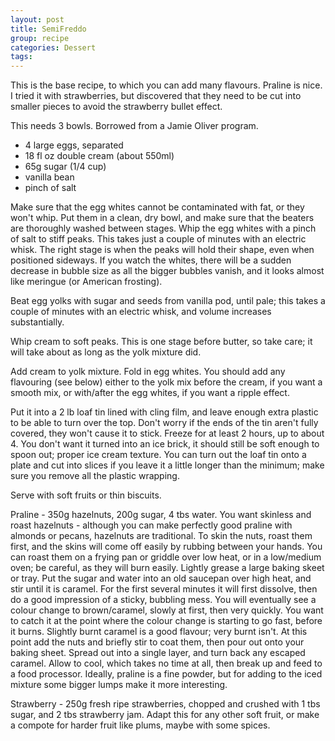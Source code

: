 ```yaml
---
layout: post
title: SemiFreddo
group: recipe
categories: Dessert
tags: 
---
```



This is the base recipe, to which you can add many flavours.  Praline is nice.  I tried it with strawberries, but discovered that they need to be cut into smaller pieces to avoid the strawberry bullet effect.  

This needs 3 bowls.  Borrowed from a Jamie Oliver program.

- 4 large eggs, separated
- 18 fl oz double cream (about 550ml)
- 65g sugar (1/4 cup)
- vanilla bean
- pinch of salt

Make sure that the egg whites cannot be contaminated with fat, or they won't whip.  Put them in a clean, dry bowl, and make sure that the beaters are thoroughly washed between stages.  Whip the egg whites with a pinch of salt to stiff peaks.  This takes just a couple of minutes with an electric whisk.  The right stage is when the peaks will hold their shape, even when positioned sideways.  If you watch the whites, there will be a sudden decrease in bubble size as all the bigger bubbles vanish, and it looks almost like meringue (or American frosting).

Beat egg yolks with sugar and seeds from vanilla pod, until pale; this takes a couple of minutes with an electric whisk, and volume increases substantially.

Whip cream to soft peaks.  This is one stage before butter, so take care; it will take about as long as the yolk mixture did.

Add cream to yolk mixture.  Fold in egg whites.  You should add any flavouring (see below) either to the yolk mix before the cream, if you want a smooth mix, or with/after the egg whites, if you want a ripple effect.

Put it into a 2 lb loaf tin lined with cling film, and leave enough extra plastic to be able to turn over the top.  Don't worry if the ends of the tin aren't fully covered, they won't cause it to stick.  Freeze for at least 2 hours, up to about 4.  You don't want it turned into an ice brick, it should still be soft enough to spoon out; proper ice cream texture.   You can turn out the loaf tin onto a plate and cut into slices if you leave it a little longer than the minimum; make sure you remove all the plastic wrapping.

Serve with soft fruits or thin biscuits.

Praline - 350g hazelnuts, 200g sugar, 4 tbs water.  You want skinless and roast hazelnuts - although you can make perfectly good praline with almonds or pecans, hazelnuts are traditional.  To skin the nuts, roast them first, and the skins will come off easily by rubbing between your hands.  You can roast them on a frying pan or griddle over low heat, or in a low/medium oven; be careful, as they will burn easily.  Lightly grease a large baking skeet or tray.  Put the sugar and water into an old saucepan over high heat, and stir until it is caramel.  For the first several minutes it will first dissolve, then do a good impression of a sticky, bubbling mess.  You will eventually see a colour change to brown/caramel, slowly at first, then very quickly.  You want to catch it at the point where the colour change is starting to go fast, before it burns.  Slightly burnt caramel is a good flavour; very burnt isn't.  At this point add the nuts and briefly stir to coat them, then pour out onto your baking sheet.  Spread out into a single layer, and turn back any escaped caramel.  Allow to cool, which takes no time at all, then break up and feed to a food processor.  Ideally, praline is a fine powder, but for adding to the iced mixture some bigger lumps make it more interesting.  

Strawberry - 250g fresh ripe strawberries, chopped and crushed with 1 tbs sugar, and 2 tbs strawberry jam.  Adapt this for any other soft fruit, or make a compote for harder fruit like plums, maybe with some spices.